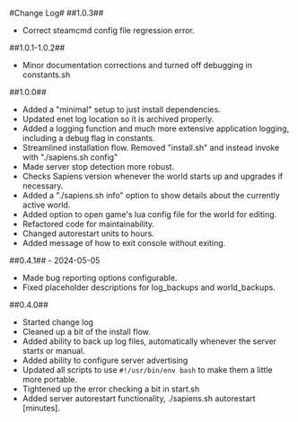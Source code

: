 #Change Log#
##1.0.3##
- Correct steamcmd config file regression error.

##1.0.1-1.0.2##
- Minor documentation corrections and turned off debugging in constants.sh

##1.0.0##
- Added a "minimal" setup to just install dependencies.
- Updated enet log location so it is archived properly.
- Added a logging function and much more extensive application logging, including a debug flag in constants.
- Streamlined installation flow.  Removed "install.sh" and instead invoke with "./sapiens.sh config"
- Made server stop detection more robust.
- Checks Sapiens version whenever the world starts up and upgrades if necessary.
- Added a "./sapiens.sh info" option to show details about the currently active world.
- Added option to open game's lua config file for the world for editing.
- Refactored code for maintainability.
- Changed autorestart units to hours.
- Added message of how to exit console without exiting.

##0.4.1## - 2024-05-05
- Made bug reporting options configurable.
- Fixed placeholder descriptions for log_backups and world_backups.

##0.4.0##
- Started change log
- Cleaned up a bit of the install flow.
- Added ability to back up log files, automatically whenever the server starts or manual.
- Added ability to configure server advertising
- Updated all scripts to use ``#!/usr/bin/env bash`` to make them a little more portable.
- Tightened up the error checking a bit in start.sh
- Added server autorestart functionality, ./sapiens.sh autorestart [minutes].
